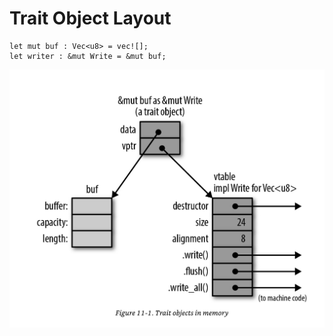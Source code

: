# Trait Object Layout

```rust, norun, noplayground
let mut buf : Vec<u8> = vec![];
let writer : &mut Write = &mut buf;
```
![image](../assets/trait-object-layout.jpg)
